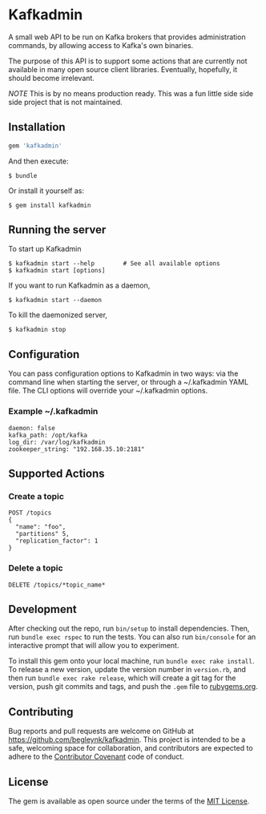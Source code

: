 # Kafkadmin

A small web API to be run on Kafka brokers that provides administration commands, by allowing access to Kafka's own binaries.

The purpose of this API is to support some actions that are currently not available in many open source client libraries. Eventually, hopefully, it should become irrelevant.

*NOTE*
This is by no means production ready. This was a fun little side side side project that is not maintained.

## Installation

```ruby
gem 'kafkadmin'
```

And then execute:

    $ bundle

Or install it yourself as:

    $ gem install kafkadmin

## Running the server

To start up Kafkadmin

    $ kafkadmin start --help        # See all available options
    $ kafkadmin start [options]

If you want to run Kafkadmin as a daemon,

    $ kafkadmin start --daemon

To kill the daemonized server,

    $ kafkadmin stop

## Configuration

You can pass configuration options to Kafkadmin in two ways: via the command line when starting the server, or through a ~/.kafkadmin YAML file. The CLI options will override your ~/.kafkadmin options.

### Example ~/.kafkadmin

    daemon: false
    kafka_path: /opt/kafka
    log_dir: /var/log/kafkadmin
    zookeeper_string: "192.168.35.10:2181"

## Supported Actions

### Create a topic

    POST /topics
    {
      "name": "foo",
      "partitions" 5,
      "replication_factor": 1
    }

### Delete a topic

    DELETE /topics/*topic_name*

## Development

After checking out the repo, run `bin/setup` to install dependencies. Then, run `bundle exec rspec` to run the tests. You can also run `bin/console` for an interactive prompt that will allow you to experiment.

To install this gem onto your local machine, run `bundle exec rake install`. To release a new version, update the version number in `version.rb`, and then run `bundle exec rake release`, which will create a git tag for the version, push git commits and tags, and push the `.gem` file to [rubygems.org](https://rubygems.org).

## Contributing

Bug reports and pull requests are welcome on GitHub at https://github.com/begleynk/kafkadmin. This project is intended to be a safe, welcoming space for collaboration, and contributors are expected to adhere to the [Contributor Covenant](contributor-covenant.org) code of conduct.

## License

The gem is available as open source under the terms of the [MIT License](http://opensource.org/licenses/MIT).

